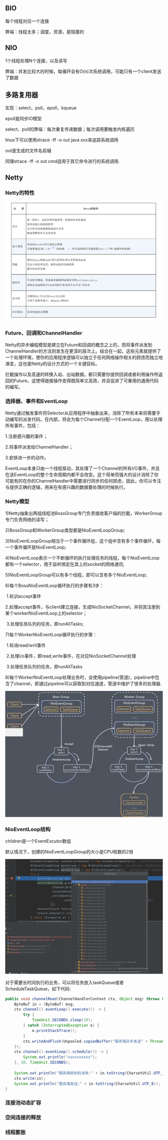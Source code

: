 ## BIO

每个线程对应一个连接

弊端：线程太多；调度，资源，是阻塞的



## NIO

1个线程处理N个连接，以及读写

弊端：并发比较大的时候，每循环会有O(n)次系统调用，可能只有一个client发送了数据



## 多路复用器

实现：select，poll，epoll，kqueue

epoll是同步IO模型

select、poll的弊端：每次重复传递数据；每次调用要触发内核遍历





linux下可以使用strace -ff -o out java xxx来追踪系统调用

out是生成的文件名前缀

同理strace -ff -o out cmd适用于其它命令进行的系统调用.





## Netty

### Netty的特性

![image-20210303140823331](./images/image-20210303140823331.png)

### Future、回调和ChannelHandler

Netty的异步编程模型是建立在Future和回调的概念之上的，而将事件派发到ChannelHandler的方法则发生在更深的层次上。结合在一起，这些元素就提供了一个处理环境，使你的应用程序逻辑可以独立于任何网络操作相关的顾虑而独立地演变，这也是Netty的设计方式的一个关键目标。

拦截操作以及高速的转换入站、出站数据，都只需要你提供回调或者利用操作所返回的Future。这使得链接操作变得既简单又高效，并且促进了可重用的通用代码的编写。



### 选择器、事件和EventLoop

Netty通过触发事件将Selector从应用程序中抽象出来，消除了所有本来将需要手动编写的派发代码。在内部，将会为每个Channel分配一个EventLoop，用以处理所有事件，包括：

1.注册感兴趣的事件；

2.将事件派发给ChannelHandler；

3.安排进一步的动作。

EventLoop本身只由一个线程驱动，其处理了一个Channel的所有I/O事件，并且在该EventLoop的整个生命周期内都不会改变。这个简单而强大的设计消除了你可能有的在你的ChannelHandler中需要进行同步的任何顾虑，因此，你可以专注与提供正确的逻辑，用来在有感兴趣的数据要处理的时候执行。

### Netty模型

1)Netty抽象出两组线程池BossGroup专门负责接收客户端的拦截，WorkerGroup专门负责网络的读写；

2)BossGroup和WorkerGroup类型都是NioEventLoopGroup;

3)NioEventLoopGroup相当于一个事件循环组，这个组中含有多个事件循环，每一个事件循环是NioEventLoop;

4)NioEventLoop表示一个不断循环的执行处理任务的线程，每个NioEventLoop都有一个selector，用于监听绑定在其上的socket的网络通讯;

5)NioEventLoopGroup可以有多个线程，即可以含有多个NioEventLoop;

6)每个BossNioEventLoop循环执行的步骤有3步：

​	1.轮训accept事件

​	2.处理accept事件，与client建立连接，生成NioSocketChannel，并将其注册到某个workerNioEventLoop上的selector；

​	3.处理任务队列的任务，即runAllTasks;

7)每个WorkerNioEventLoop循环执行的步骤：

​	1.轮询read/writ事件

​	2.处理i/o事件，即read,write事件，在对应NioSocketChannel处理

​	3.处理任务队列的任务，即runAllTasks

8)每个WorkerNioEventLoop处理业务时，会使用pipeline(管道)，pipeline中包含了channel，即通过pipeline可以获取到对应通道，管道中维护了很多的处理器.

![image-20210303173734431](./images/image-20210303173734431.png)

### NioEventLoop结构

children是一个EventExcutor数组

默认情况下，创建的NioEventLoopGroup的大小是CPU核数的2倍

![image-20210303204829600](./images/image-20210303204829600.png)

对于需要长时间执行的业务，可以将任务放入taskQueue或者ScheduleTaskQueue，如下代码:

```java
public void channelRead(ChannelHandlerContext ctx, Object msg) throws Exception {
    ByteBuf in = (ByteBuf) msg;
    ctx.channel().eventLoop().execute(() -> {
        try {
            TimeUnit.SECONDS.sleep(10);
        } catch (InterruptedException e) {
            e.printStackTrace();
        }
        ctx.writeAndFlush(Unpooled.copiedBuffer("服务端异步发送" + Thread.currentThread().getName(), CharsetUtil.UTF_8));
    });
    ctx.channel().eventLoop().schedule(() -> {
        System.out.println("xxxxxxxxxx");
    }, 20, TimeUnit.SECONDS);

    System.out.println("服务端收到的消息:" + in.toString(CharsetUtil.UTF_8));
    ctx.write(in);
    System.out.println("服务端发送:" + in.toString(CharsetUtil.UTF_8));
}
```



### 连接池动态扩容



### 空闲连接的释放





### 线程膨胀

